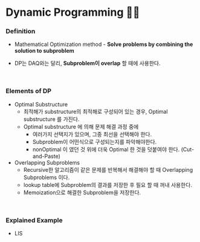 # Dynamic Programming :running_woman:

### Definition

- Mathematical Optimization method - **Solve problems by combining the solution to subproblem**

- DP는 DAQ와는 달리, **Subproblem이 overlap** 할 때에 사용한다.

  <br>

### Elements of DP

- Optimal Substructure
  - 최적해가 substructure의 최적해로 구성되어 있는 경우, Optimal substructure 를 가진다.
  - Optimal substructure 에 의해 문제 해결 과정 중에
    - 여러가지 선택지가 있으며, 그중 최선을 선택해야 한다.
    - Subproblem이 어떤식으로 구성되는지를 파악해야한다.
    - nonOptimal 이 였던 것 위에 더욱 Optimal 한 것을 덧붙여야 한다. (Cut-and-Paste)
- Overlapping Subproblems
  - Recursive한 알고리즘이 같은 문제를 반복해서 해결해야 할 때 Overlapping Subproblems 이다.
  - lookup table에 Subproblem의 결과를 저장한 후 필요 할 때 꺼내 사용한다.
  - Memoization으로 해결한 Subproblem을 저장한다.

<br>

### Explained Example

- LIS